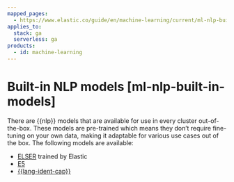 ```yaml
---
mapped_pages:
  - https://www.elastic.co/guide/en/machine-learning/current/ml-nlp-built-in-models.html
applies_to:
  stack: ga
  serverless: ga
products:
  - id: machine-learning
---
```


# Built-in NLP models [ml-nlp-built-in-models]

There are {{nlp}} models that are available for use in every cluster out-of-the-box. These models are pre-trained which means they don’t require fine-tuning on your own data, making it adaptable for various use cases out of the box. The following models are available:

* [ELSER](ml-nlp-elser.md) trained by Elastic
* [E5](ml-nlp-e5.md)
* [{{lang-ident-cap}}](ml-nlp-lang-ident.md)
